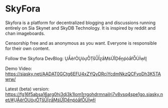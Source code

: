 # SkyFora

Skyfora is a platform for decentralized blogging and discussions running entirely on Sia Skynet and SkyDB Technology. It is inspired by reddit and chan imageboards.

Censorship free and as anonymous as you want. Everyone is responsible for their own content.

Follow the Skyfora DevBlog: ṲẦẽṙỎṶỏựṐṬṧṺḮẕầṂṡỬỈḌểṋṕỏẩẜṎỦỈẉṫḽ

Demo Video:
https://siasky.net/AADAT0GCtg6EFU4xZYQyDRcjYcdmNkzQCFvoDh3K5TAwrw/

Latest (beta) version:
https://fg16f5absa16arg0hj3dj3k1lom1rrgohdrmnailrj7v8vsq4spe1go.siasky.net/#ṲẦẽṙỎṶỏựṐṬṧṺḮẕầṂṡỬỈḌểṋṕỏẩẜṎỦỈẉṫḽ